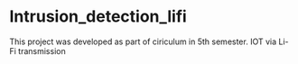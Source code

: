 # Intrusion_detection_lifi
This project was developed as part of ciriculum in 5th semester.
IOT via Li-Fi transmission
